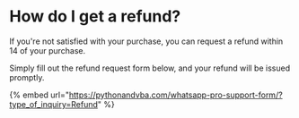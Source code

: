 # How do I get a refund?

If you're not satisfied with your purchase, you can request a refund within 14 of your purchase.

Simply fill out the refund request form below, and your refund will be issued promptly.

{% embed url="https://pythonandvba.com/whatsapp-pro-support-form/?type_of_inquiry=Refund" %}
